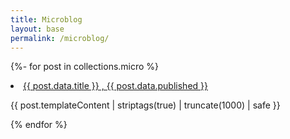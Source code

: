 ```yaml
---
title: Microblog
layout: base
permalink: /microblog/
---
```

{%- for post in collections.micro %}
<li>
		<a href="{{post.url}}">{{ post.data.title }} , {{ post.data.published }}</a>
		<p>{{ post.templateContent | striptags(true) | truncate(1000) | safe }}</p>
</li>
{% endfor %}
</ul>